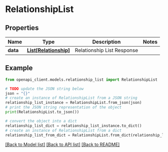 # RelationshipList


## Properties

Name | Type | Description | Notes
------------ | ------------- | ------------- | -------------
**data** | [**List[Relationship]**](Relationship.md) | Relationship List Response | 

## Example

```python
from openapi_client.models.relationship_list import RelationshipList

# TODO update the JSON string below
json = "{}"
# create an instance of RelationshipList from a JSON string
relationship_list_instance = RelationshipList.from_json(json)
# print the JSON string representation of the object
print(RelationshipList.to_json())

# convert the object into a dict
relationship_list_dict = relationship_list_instance.to_dict()
# create an instance of RelationshipList from a dict
relationship_list_from_dict = RelationshipList.from_dict(relationship_list_dict)
```
[[Back to Model list]](../README.md#documentation-for-models) [[Back to API list]](../README.md#documentation-for-api-endpoints) [[Back to README]](../README.md)


